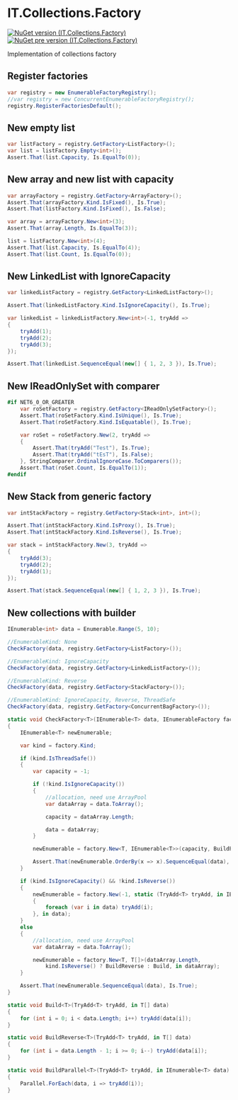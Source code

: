 # IT.Collections.Factory
[![NuGet version (IT.Collections.Factory)](https://img.shields.io/nuget/v/IT.Collections.Factory.svg)](https://www.nuget.org/packages/IT.Collections.Factory)
[![NuGet pre version (IT.Collections.Factory)](https://img.shields.io/nuget/vpre/IT.Collections.Factory.svg)](https://www.nuget.org/packages/IT.Collections.Factory)

Implementation of collections factory

## Register factories

```csharp
var registry = new EnumerableFactoryRegistry();
//var registry = new ConcurrentEnumerableFactoryRegistry();
registry.RegisterFactoriesDefault();
```

## New empty list

```csharp
var listFactory = registry.GetFactory<ListFactory>();
var list = listFactory.Empty<int>();
Assert.That(list.Capacity, Is.EqualTo(0));
```

## New array and new list with capacity

```csharp
var arrayFactory = registry.GetFactory<ArrayFactory>();
Assert.That(arrayFactory.Kind.IsFixed(), Is.True);
Assert.That(listFactory.Kind.IsFixed(), Is.False);

var array = arrayFactory.New<int>(3);
Assert.That(array.Length, Is.EqualTo(3));

list = listFactory.New<int>(4);
Assert.That(list.Capacity, Is.EqualTo(4));
Assert.That(list.Count, Is.EqualTo(0));
```

## New LinkedList with IgnoreCapacity

```csharp
var linkedListFactory = registry.GetFactory<LinkedListFactory>();

Assert.That(linkedListFactory.Kind.IsIgnoreCapacity(), Is.True);

var linkedList = linkedListFactory.New<int>(-1, tryAdd =>
{
    tryAdd(1);
    tryAdd(2);
    tryAdd(3);
});

Assert.That(linkedList.SequenceEqual(new[] { 1, 2, 3 }), Is.True);
```

## New IReadOnlySet with comparer

```csharp
#if NET6_0_OR_GREATER
    var roSetFactory = registry.GetFactory<IReadOnlySetFactory>();
    Assert.That(roSetFactory.Kind.IsUnique(), Is.True);
    Assert.That(roSetFactory.Kind.IsEquatable(), Is.True);

    var roSet = roSetFactory.New(2, tryAdd =>
    {
        Assert.That(tryAdd("Test"), Is.True);
        Assert.That(tryAdd("tEsT"), Is.False);
    }, StringComparer.OrdinalIgnoreCase.ToComparers());
    Assert.That(roSet.Count, Is.EqualTo(1));
#endif
```

## New Stack from generic factory 

```csharp
var intStackFactory = registry.GetFactory<Stack<int>, int>();

Assert.That(intStackFactory.Kind.IsProxy(), Is.True);
Assert.That(intStackFactory.Kind.IsReverse(), Is.True);

var stack = intStackFactory.New(3, tryAdd =>
{
    tryAdd(3);
    tryAdd(2);
    tryAdd(1);
});

Assert.That(stack.SequenceEqual(new[] { 1, 2, 3 }), Is.True);
```

## New collections with builder

```csharp
IEnumerable<int> data = Enumerable.Range(5, 10);

//EnumerableKind: None
CheckFactory(data, registry.GetFactory<ListFactory>());

//EnumerableKind: IgnoreCapacity
CheckFactory(data, registry.GetFactory<LinkedListFactory>());

//EnumerableKind: Reverse
CheckFactory(data, registry.GetFactory<StackFactory>());

//EnumerableKind: IgnoreCapacity, Reverse, ThreadSafe
CheckFactory(data, registry.GetFactory<ConcurrentBagFactory>());

static void CheckFactory<T>(IEnumerable<T> data, IEnumerableFactory factory)
{
    IEnumerable<T> newEnumerable;

    var kind = factory.Kind;

    if (kind.IsThreadSafe())
    {
        var capacity = -1;

        if (!kind.IsIgnoreCapacity())
        {
            //allocation, need use ArrayPool
            var dataArray = data.ToArray();

            capacity = dataArray.Length;

            data = dataArray;
        }

        newEnumerable = factory.New<T, IEnumerable<T>>(capacity, BuildParallel, in data);

        Assert.That(newEnumerable.OrderBy(x => x).SequenceEqual(data), Is.True);
    }

    if (kind.IsIgnoreCapacity() && !kind.IsReverse())
    {
        newEnumerable = factory.New(-1, static (TryAdd<T> tryAdd, in IEnumerable<T> data) =>
        {
            foreach (var i in data) tryAdd(i);
        }, in data);
    }
    else
    {
        //allocation, need use ArrayPool
        var dataArray = data.ToArray();

        newEnumerable = factory.New<T, T[]>(dataArray.Length, 
            kind.IsReverse() ? BuildReverse : Build, in dataArray);
    }

    Assert.That(newEnumerable.SequenceEqual(data), Is.True);
}

static void Build<T>(TryAdd<T> tryAdd, in T[] data)
{
    for (int i = 0; i < data.Length; i++) tryAdd(data[i]);
}

static void BuildReverse<T>(TryAdd<T> tryAdd, in T[] data)
{
    for (int i = data.Length - 1; i >= 0; i--) tryAdd(data[i]);
}

static void BuildParallel<T>(TryAdd<T> tryAdd, in IEnumerable<T> data)
{
    Parallel.ForEach(data, i => tryAdd(i));
}
```
